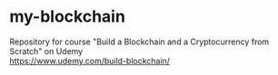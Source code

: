 # my-blockchain<br>
Repository for course "Build a Blockchain and a Cryptocurrency from Scratch" on Udemy<br>
https://www.udemy.com/build-blockchain/
